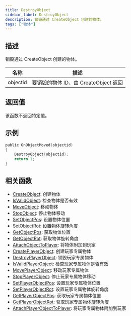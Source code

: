 ```yaml
---
title: DestroyObject
sidebar_label: DestroyObject
description: 销毁通过 CreateObject 创建的物体。
tags: ["物体"]
---
```


## 描述

销毁通过 CreateObject 创建的物体。

| 名称     | 描述                                  |
| -------- | ------------------------------------- |
| objectid | 要销毁的物体 ID，由 CreateObject 返回 |

## 返回值

该函数不返回特定值。

## 示例

```c
public OnObjectMoved(objectid)
{
    DestroyObject(objectid);
    return 1;
}
```

## 相关函数

- [CreateObject](CreateObject): 创建物体
- [IsValidObject](IsValidObject): 检查物体是否有效
- [MoveObject](MoveObject): 移动物体
- [StopObject](StopObject): 停止物体移动
- [SetObjectPos](SetObjectPos): 设置物体位置
- [SetObjectRot](SetObjectRot): 设置物体旋转角度
- [GetObjectPos](GetObjectPos): 获取物体位置
- [GetObjectRot](GetObjectRot): 获取物体旋转角度
- [AttachObjectToPlayer](AttachObjectToPlayer): 将物体附加到玩家
- [CreatePlayerObject](CreatePlayerObject): 创建玩家专属物体
- [DestroyPlayerObject](DestroyPlayerObject): 销毁玩家专属物体
- [IsValidPlayerObject](IsValidPlayerObject): 检查玩家专属物体是否有效
- [MovePlayerObject](MovePlayerObject): 移动玩家专属物体
- [StopPlayerObject](StopPlayerObject): 停止玩家专属物体移动
- [SetPlayerObjectPos](SetPlayerObjectPos): 设置玩家专属物体位置
- [SetPlayerObjectRot](SetPlayerObjectRot): 设置玩家专属物体旋转角度
- [GetPlayerObjectPos](GetPlayerObjectPos): 获取玩家专属物体位置
- [GetPlayerObjectRot](GetPlayerObjectRot): 获取玩家专属物体旋转角度
- [AttachPlayerObjectToPlayer](AttachPlayerObjectToPlayer): 将玩家专属物体附加到玩家
